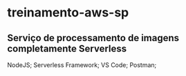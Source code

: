 # treinamento-aws-sp

## Serviço de processamento de imagens completamente Serverless

NodeJS;
Serverless Framework;
VS Code;
Postman;
